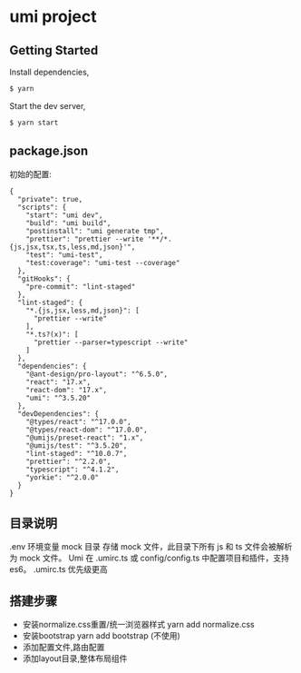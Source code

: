 # umi project

## Getting Started

Install dependencies,

```bash
$ yarn
```

Start the dev server,

```bash
$ yarn start
```

## package.json
初始的配置: 
```
{
  "private": true,
  "scripts": {
    "start": "umi dev",
    "build": "umi build",
    "postinstall": "umi generate tmp",
    "prettier": "prettier --write '**/*.{js,jsx,tsx,ts,less,md,json}'",
    "test": "umi-test",
    "test:coverage": "umi-test --coverage"
  },
  "gitHooks": {
    "pre-commit": "lint-staged"
  },
  "lint-staged": {
    "*.{js,jsx,less,md,json}": [
      "prettier --write"
    ],
    "*.ts?(x)": [
      "prettier --parser=typescript --write"
    ]
  },
  "dependencies": {
    "@ant-design/pro-layout": "^6.5.0",
    "react": "17.x",
    "react-dom": "17.x",
    "umi": "^3.5.20"
  },
  "devDependencies": {
    "@types/react": "^17.0.0",
    "@types/react-dom": "^17.0.0",
    "@umijs/preset-react": "1.x",
    "@umijs/test": "^3.5.20",
    "lint-staged": "^10.0.7",
    "prettier": "^2.2.0",
    "typescript": "^4.1.2",
    "yorkie": "^2.0.0"
  }
}

```
## 目录说明
.env 环境变量
mock 目录  存储 mock 文件，此目录下所有 js 和 ts 文件会被解析为 mock 文件。
Umi 在 .umirc.ts 或 config/config.ts 中配置项目和插件，支持 es6。 .umirc.ts 优先级更高

## 搭建步骤
- 安装normalize.css重置/统一浏览器样式 yarn add normalize.css 
- 安装bootstrap yarn add bootstrap (不使用)
- 添加配置文件,路由配置
- 添加layout目录,整体布局组件



